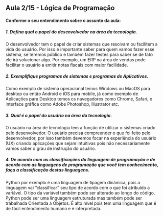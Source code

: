 ## Aula 2/15 - Lógica de Programação

#### Conforme o seu entendimento sobre o assunto da aula:

#####  1.	Defina qual o papel do desenvolvedor na área da tecnologia.
O desenvolvedor tem o papel de criar sistemas que resolvam ou facilitem a vida do usuário. Por isso é importante saber para quem vamos fazer esse sistema, se teremos público e também fazer testes para saber se de fato ele irá solucionar algo. Por exemplo, um ERP na área de vendas pode facilitar o usuário a emitir notas fiscais com maior facilidade.

#####  2.	Exemplifique programas de sistemas e programas de Aplicativos.
Como exemplo de sistema operacional temos Windows ou MacOS para desktop ou então Android e iOS para mobile, já como exemplo de Aplicações para Desktop temos os navegadores como Chrome, Safari, e interface gráfica como Adobe Photoshop, Illustrator etc.

#####  3.	Qual é o papel do usuário na área da tecnologia.
O usuário na área de tecnologia tem a função de utilizar o sistemas criado pelo desenvolvedor. O usuário precisa compreender o que foi feito pelo desenvolvedor, por isso também devemos focar na experiência do usuário (UX) criando aplicações que sejam intuitivas pois não necessariamente vamos saber o grau de instrução do usuário.

#####  4.	De acordo com as classificações da linguagem de programação e de acordo com as linguagens de programação que você tem conhecimento, faça a classificação destas linguagens.
Python por exemplo é uma linguagem de tipagem dinâmica, pois a linguagem vai “classificar” seu tipo de acordo com o que foi atribuído a variável. O tipo da variável também pode ser alterado ao longo do código. Python pode ser uma linguagem estruturada mas também pode ser trabalhada Orientada a Objetos. É alto nível pois tem uma linguagem que é de fácil entendimento humano e é interpretada.
